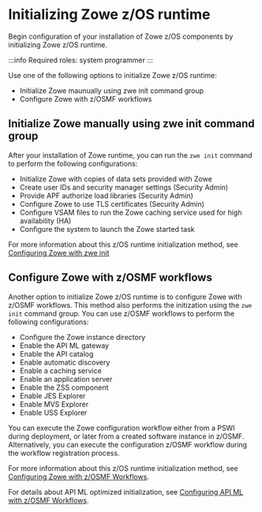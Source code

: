 # Initializing Zowe z/OS runtime

Begin configuration of your installation of Zowe z/OS components by initializing Zowe z/OS runtime.

:::info Required roles: system programmer
:::

Use one of the following options to initialize Zowe z/OS runtime:

* Initialize Zowe maunually using zwe init command group
* Configure Zowe with z/OSMF workflows

## Initialize Zowe manually using zwe init command group

After your installation of Zowe runtime, you can run the `zwe init` command to perform the following configurations:

* Initialize Zowe with copies of data sets provided with Zowe
* Create user IDs and security manager settings (Security Admin)
* Provide APF authorize load libraries (Security Admin)
* Configure Zowe to use TLS certificates (Security Admin)
* Configure VSAM files to run the Zowe caching service used for high availability (HA)
* Configure the system to launch the Zowe started task

For more information about this z/OS runtime initialization method, see [Configuring Zowe with zwe init](./initialize-zos-system.md)

## Configure Zowe with z/OSMF workflows

Another option to initialize Zowe z/OS runtime is to configure Zowe with z/OSMF workflows. This method also performs the initization using the `zwe init` command group. You can use z/OSMF workflows to perform the following configurations:

* Configure the Zowe instance directory
* Enable the API ML gateway
* Enable the API catalog
* Enable automatic discovery
* Enable a caching service
* Enable an application server
* Enable the ZSS component
* Enable JES Explorer
* Enable MVS Explorer
* Enable USS Explorer

You can execute the Zowe configuration workflow either from a PSWI during deployment, or later from a created software instance in z/OSMF. Alternatively, you can execute the configuration z/OSMF workflow during the workflow registration process.

For more information about this z/OS runtime initialization method, see [Configuring Zowe with z/OSMF Workflows](./configure-zowe-zosmf-workflow.md).

For details about API ML optimized initialization, see [Configuring API ML with z/OSMF Workflows](./configure-apiml-zosmf-workflow.md).